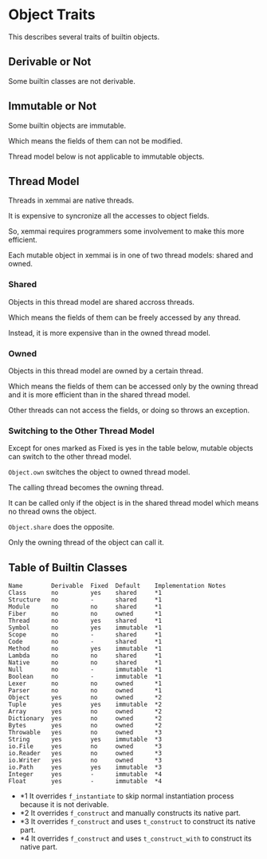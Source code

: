 # Object Traits

This describes several traits of builtin objects.


## Derivable or Not

Some builtin classes are not derivable.


## Immutable or Not

Some builtin objects are immutable.

Which means the fields of them can not be modified.

Thread model below is not applicable to immutable objects.


## Thread Model

Threads in xemmai are native threads.

It is expensive to syncronize all the accesses to object fields.

So, xemmai requires programmers some involvement to make this more efficient.

Each mutable object in xemmai is in one of two thread models: shared and owned.


### Shared

Objects in this thread model are shared accross threads.

Which means the fields of them can be freely accessed by any thread.

Instead, it is more expensive than in the owned thread model.


### Owned

Objects in this thread model are owned by a certain thread.

Which means the fields of them can be accessed only by the owning thread and it is more efficient than in the shared thread model.

Other threads can not access the fields, or doing so throws an exception.


### Switching to the Other Thread Model

Except for ones marked as Fixed is yes in the table below, mutable objects can switch to the other thread model.

`Object.own` switches the object to owned thread model.

The calling thread becomes the owning thread.

It can be called only if the object is in the shared thread model which means no thread owns the object.

`Object.share` does the opposite.

Only the owning thread of the object can call it.


## Table of Builtin Classes

    Name        Derivable  Fixed  Default    Implementation Notes
    Class       no         yes    shared     *1
    Structure   no         -      shared     *1
    Module      no         no     shared     *1
    Fiber       no         no     owned      *1
    Thread      no         yes    shared     *1
    Symbol      no         yes    immutable  *1
    Scope       no         -      shared     *1
    Code        no         -      shared     *1
    Method      no         yes    immutable  *1
    Lambda      no         no     shared     *1
    Native      no         no     shared     *1
    Null        no         -      immutable  *1
    Boolean     no         -      immutable  *1
    Lexer       no         no     owned      *1
    Parser      no         no     owned      *1
    Object      yes        no     owned      *2
    Tuple       yes        yes    immutable  *2
    Array       yes        no     owned      *2
    Dictionary  yes        no     owned      *2
    Bytes       yes        no     owned      *2
    Throwable   yes        no     owned      *3
    String      yes        yes    immutable  *3
    io.File     yes        no     owned      *3
    io.Reader   yes        no     owned      *3
    io.Writer   yes        no     owned      *3
    io.Path     yes        yes    immutable  *3
    Integer     yes        -      immutable  *4
    Float       yes        -      immutable  *4

* \*1 It overrides `f_instantiate` to skip normal instantiation process because it is not derivable.
* \*2 It overrides `f_construct` and manually constructs its native part.
* \*3 It overrides `f_construct` and uses `t_construct` to construct its native part.
* \*4 It overrides `f_construct` and uses `t_construct_with` to construct its native part.
